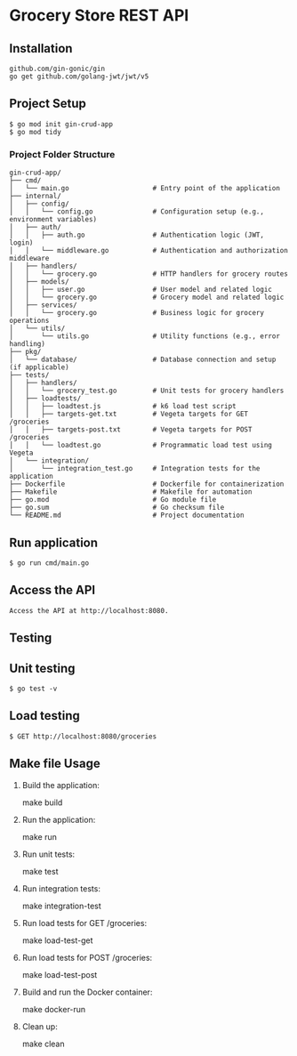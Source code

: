 # Grocery Store REST API

## Installation
    
    github.com/gin-gonic/gin
    go get github.com/golang-jwt/jwt/v5

## Project Setup

    $ go mod init gin-crud-app
    $ go mod tidy

### Project Folder Structure

    gin-crud-app/
    ├── cmd/
    │   └── main.go                     # Entry point of the application
    ├── internal/
    │   ├── config/
    │   │   └── config.go               # Configuration setup (e.g., environment variables)
    │   ├── auth/
    │   │   ├── auth.go                 # Authentication logic (JWT, login)
    │   │   └── middleware.go           # Authentication and authorization middleware
    │   ├── handlers/
    │   │   └── grocery.go              # HTTP handlers for grocery routes
    │   ├── models/
    │   │   ├── user.go                 # User model and related logic
    │   │   └── grocery.go              # Grocery model and related logic
    │   ├── services/
    │   │   └── grocery.go              # Business logic for grocery operations
    │   └── utils/
    │       └── utils.go                # Utility functions (e.g., error handling)
    ├── pkg/
    │   └── database/                   # Database connection and setup (if applicable)
    ├── tests/
    │   ├── handlers/
    │   │   └── grocery_test.go         # Unit tests for grocery handlers
    │   ├── loadtests/
    │   │   ├── loadtest.js             # k6 load test script
    │   │   ├── targets-get.txt         # Vegeta targets for GET /groceries
    │   │   ├── targets-post.txt        # Vegeta targets for POST /groceries
    │   │   └── loadtest.go             # Programmatic load test using Vegeta
    │   └── integration/
    │       └── integration_test.go     # Integration tests for the application
    ├── Dockerfile                      # Dockerfile for containerization
    ├── Makefile                        # Makefile for automation
    ├── go.mod                          # Go module file
    ├── go.sum                          # Go checksum file
    └── README.md                       # Project documentation


## Run application

    $ go run cmd/main.go

## Access the API

    Access the API at http://localhost:8080.


## Testing

## Unit testing 

    $ go test -v

## Load testing

    $ GET http://localhost:8080/groceries



## Make file Usage

1) Build the application:

    make build

2) Run the application:

    make run

3) Run unit tests:

    make test

4) Run integration tests:

    make integration-test

5) Run load tests for GET /groceries:

    make load-test-get

6) Run load tests for POST /groceries:

    make load-test-post

7) Build and run the Docker container:

    make docker-run

8) Clean up:

    make clean

